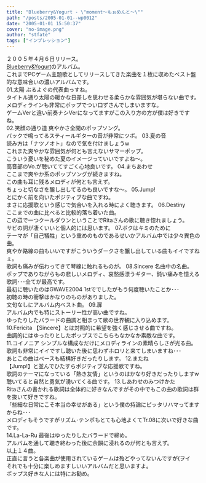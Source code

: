 ```yaml
---
title: "Blueberry&Yogurt - \"moment～もぉめんと～\""
path: "/posts/2005-01-01--wp0012"
date: "2005-01-01 15:50:37"
cover: "no-image.png"
author: "stfate"
tags: ["インプレッション"]
---
```


<style type="text/css">
<!--
p {white-space: pre-wrap};
-->
</style>

２００５年４月６日リリース。
<a href="http://blueberry-yogurt.com/">Blueberry&Yogurt</a>のアルバム。
これまでPCゲーム主題歌としてリリースしてきた楽曲を１枚に収めたベスト盤的な意味合いの濃いアルバムです。
01.太陽
ぶるよぐの代表曲っすね。
タイトル通り太陽の暖かな日差しを思わせる柔らかな雰囲気が堪らない曲です。
メロディラインも非常にポップでつい口ずさんでしまいますな。
ゲームVerと違い前奏ナシVerになってますがこの入り方の方が僕は好きですね。
02.笑顔の通り道
爽やかさ全開のポップソング。
バックで鳴ってるスティールギターの音が非常にツボ。
03.夏の音
読み方は「ナツノオト」なので気を付けましょうw
これまた爽やかな雰囲気が何とも言えないサマーポップ。
こういう憂いを秘めた夏のイメージっていいですよね〜。
高音部のVo.が聴いててすごく心地良いです。
04.まちあわせ
ここまで爽やか系のポップソングが続きますね。
この曲も耳に残るメロディが何とも言えず。
ちょっと切なさを醸し出してるのも良いですな〜。
05.Jump!
とにかく前を向いたポジティブな曲ですね。
まさに応援歌という感じで気合いを入れる時によく聴きます。
06.Destiny
ここまでの曲に比べると比較的落ち着いた曲。
この辺で一つクールダウンということでRitaさんの歌に聴き惚れましょう。
サビの詞が凄くいいと個人的には思います。
07.ボクはキミのために
テーマが「自己犠牲」という重めのものであるせいかアルバム中では少々異色の曲。
爽やか路線の曲もいいですがこういうダークさを醸し出している曲もイイですねぇ。
歌詞も痛みが伝わってきて琴線に触れるものが。
08.Sincere
名曲中の名曲。
ポップでありながらもの悲しいメロディ、哀愁感漂うギター、鈍い痛みを憶える歌詞･･･全てが最高です。
最初に聴いたのはGWAVE2004 1stででしたがもう何度聴いたことか･･･
初聴の時の衝撃はかなりのものがありました。
文句なしにアルバム内ベスト曲。
09.扉
アルバム内でも特にストーリー性が高い曲ですね。
ゆったりしたバラードの曲調と相まって歌の世界観に入り込めます。
10.Fericita
【Sincere】とは対照的に希望を強く感じさせる曲ですね。
曲調的にはゆったりとしたポップスでこちらもなかなか素敵な曲です。
11.コイノニア
シンプルな構成なだけにメロディラインの素晴らしさが光る曲。
歌詞も非常にイイですし聴いた後に思わずホロリと来てしまいますね･･･
あとこの曲はベースも結構好きだったりします。
12.またね
【Jump!】と並んでひたすらポジティブな応援歌ですね。
歌詞のテーマになっている「熱き友情」というのはかなり好きだったりしますw
聴いてると自然と勇気が湧いてくる曲です。
13.しあわせのみつけかた
Ritaさんの書かれる歌詞は全体的に好きなんですがその中でもこの曲の歌詞は群を抜いて好きですね。
「些細な日常にこそ本当の幸せがある」という僕の持論にピッタリハマってますからね･･･
メロディもそうですがリズム･テンポもとても心地よくてTr.08に次いで好きな曲です。
14.La-La-Ru
最後はゆったりしたバラードで締め。
アルバムを通して聴き終わった後に余韻に浸れるのが何とも言えず。
以上１４曲。
正直に言うと各楽曲が使用されているゲームは殆どやってないんですが(ヲイ
それでも十分に楽しめますしいいアルバムだと思いますよ。
ポップス好きな人には特にお勧め。
